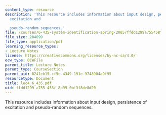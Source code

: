 ```yaml
---
content_type: resource
description: 'This resource includes information about input design, persistence of
  excitation and

  pseudo-random sequences.'
file: /courses/6-435-system-identification-spring-2005/ffdd1299a755458f8b990bf3f8de8d20_lec4_6_435.pdf
file_size: 204099
file_type: application/pdf
learning_resource_types:
- Lecture Notes
license: https://creativecommons.org/licenses/by-nc-sa/4.0/
ocw_type: OCWFile
parent_title: Lecture Notes
parent_type: CourseSection
parent_uid: 0241eb15-cf5c-4349-191e-9748904a9f95
resourcetype: Document
title: lec4_6_435.pdf
uid: ffdd1299-a755-458f-8b99-0bf3f8de8d20
---
```

This resource includes information about input design, persistence of excitation and
pseudo-random sequences.